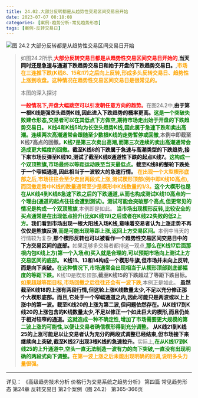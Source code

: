 ```yaml
---
title: 24.02.大部分反转都是从趋势性交易区间交易日开始
date: 2023-07-07 08:18:08
categories: [案例-趋势分析-常见趋势形态]
tags: [案例-反转交易日]
---
```


![图 24.2 大部分反转都是从趋势性交易区间交易日开始](https://objectstorage.us-phoenix-1.oraclecloud.com/n/axdikqaqm3dc/b/bucket1/o/pa-price-charts%2Ftrends%2Fc24%2FSlide2.JPG)

>
>如图24.2所示,<font color="red">**大部分反转交易日都是从趋势性交易区间交易日开始的**</font>,<font color="black">**当天同时还是急速与通道下跌趋势交易日和始于开盘的下跌趋势交易日。**</font>,<font color="orange">**市场在三连推下跌(K线8、15和17)之后向上反转,形成多头反转交易日、趋势性上涨到收盘。这种情况在趋势性交易区间交易日是很常见的。**</font>
>
>本图的深入探讨
>
><font color="red">**一般情况下,开盘大幅跳空可以引发朝任意方向的趋势。**</font>在图24.2中,<font color="black">**由于第一根K线是强空头趋势K线,因此进入下跌趋势的概率更高。**</font><font color="green">**这是一个突破失败建仓形态,交易者可以在其低点下方做空,期待市场走出始于开盘的下跌趋势交易日。**</font>
><font color="green">**K线4和K线5均为长空头趋势K线,因此属于急速下跌和卖出高潮。连续两次高潮通常会跟随至少数根K线的走势暂停或回撤**</font>,**本例中即截至K线7高点的回撤。**<font color="green">**K线7是第三次卖出高潮,而第三次连续的卖出高潮通常会造成更大幅度的回撤。**</font><font color="black">**截至K线8的下跌属于急速与高潮类型的下跌趋势,接下来市场反弹至K线10,测试了截至K线8通道性下跌的起点K线7。**</font><font color="green">**这构成一个双顶熊旗,市场最终以等距运动跌至当天最低点。**</font><font color="black">**截至K线8的整轮下跌处于一个窄幅通道,因此相当于一波较大的急速行情。**</font>
><font color="orange">**在出现一个大型楔形底部之后,市场往往会至少走出两段式上涨,测试楔形顶部(例中即K线10高点),而回撤走势中K线的数量通常至少是楔形中K线数量的1/3。**</font><font color="green">**这个大楔形也是在从K线4到K线8急速下跌之后的下跌通道,从而也构成测试K线10高点的一个理由(通道的起点往往会遭到测试)。测试可能会突破那个高点,但更常见的情况是构成一个双顶熊旗**</font>,本例即是如此。
><font color="green">**当市场出现楔形反转,比较安全的买点通常是在出现低点拾升(比如K线19)之后或者在K线22失败的低2上方。**</font><font color="black">**我们看到市场出现一根大阳线入场K线,意味着交易者认为上涨走势不再仅仅是熊旗反弹**</font>,<font color="green">**而是可能出现等距上涨,返回上方交易区间。**</font>本例中当天的行情较为复杂,<font color="black">**那个楔形反转也可以被看作一个趋势性交易区间交易日中的下方交易区间的底部。**</font>如果足够多交易者都持这一观点,<font color="green">**那么在K线17后面那根内包K线上方(第一个入场点)买入就是合理的,可以预期市场向上测试上方交易区间的底部。**</font>
><font color="black">**K线11、13和14构成一个楔形牛旗,但市场并未向上反转,而是向下突破。**</font><font color="green">**在这种情况下,市场通常会出现相当于从楔形顶部到底部幅度的等距下跌。**</font>K线10是楔形顶部,**截至K线15的下跌超过了等距下跌目标。**<font color="orange">**如果超越等距目标,市场回撤之后往往还会有一波下跌**</font>,本例正是如此。
><font color="black">**虽然截至K线18的上涨有两段行情,但这轮上涨K线数量太少,不足以充分修正那个大楔形底部。而且,它处于一个窄幅通道之内,因此可能只是两波或以上上涨中的第一波。截至K线20的上涨为第二波,但问题依然存在。从K线17到K线20的上涨包含的K线数量太少,不足以修正一个如此巨大的楔形,而且仍处于相对较窄的通道。**</font><font color="green">**这就造成一种不确定性,增加了市场需要更大规模的第二波上涨的可能性,以便让交易者确信楔形得到充分调整。**</font>
><font color="black">**从K线21到K线25的上涨可能足以让交易者认为充分的两段式调整已经结束,但市场接下来继续向上突破,截至K线27出现3根K线的急速拉升。**</font>实际上,<font color="green">**在从K线17到K线25的上升通道中,空头一直无法制造一波有力的向下突破,一直没有出现明确的两段式向下调整。**</font><font color="orange">**在第一波上涨之后未能出现明确的回调,说明多头力量很强。**</font>
>

---
详见：
《高级趋势技术分析 价格行为交易系统之趋势分析》
第四篇 常见趋势形态
第24章 反转交易日
第2个案例（图 24.2）
第365-366页
